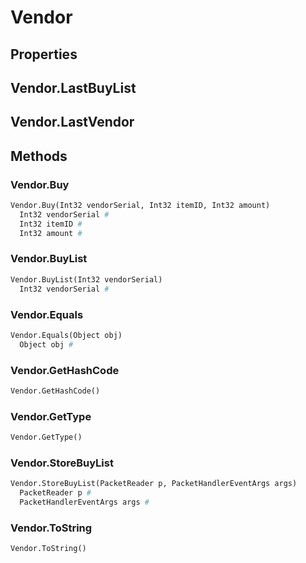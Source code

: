 # Vendor    

## Properties  
## Vendor.LastBuyList
## Vendor.LastVendor 
## Methods  
### Vendor.Buy
``` python
Vendor.Buy(Int32 vendorSerial, Int32 itemID, Int32 amount)
  Int32 vendorSerial #
  Int32 itemID #
  Int32 amount #
```
### Vendor.BuyList
``` python
Vendor.BuyList(Int32 vendorSerial)
  Int32 vendorSerial #
```
### Vendor.Equals
``` python
Vendor.Equals(Object obj)
  Object obj #
```
### Vendor.GetHashCode
``` python
Vendor.GetHashCode()

```
### Vendor.GetType
``` python
Vendor.GetType()

```
### Vendor.StoreBuyList
``` python
Vendor.StoreBuyList(PacketReader p, PacketHandlerEventArgs args)
  PacketReader p #
  PacketHandlerEventArgs args #
```
### Vendor.ToString
``` python
Vendor.ToString()

```